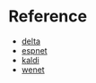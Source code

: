 # Reference

* [delta](https://github.com/Delta-ML/delta.git)
* [espnet](https://github.com/espnet/espnet.git)
* [kaldi](https://github.com/kaldi-asr/kaldi.git)
* [wenet](https://github.com/mobvoi/wenet)
